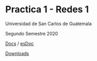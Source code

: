 # Practica 1 - Redes 1

Universidad de San Carlos de Guatemala

Segundo Semestre 2020



[Docs](./doc/docs.md) / [esDoc](./doc/es.docs.md)

[Downloads](./doc/downloads.md)